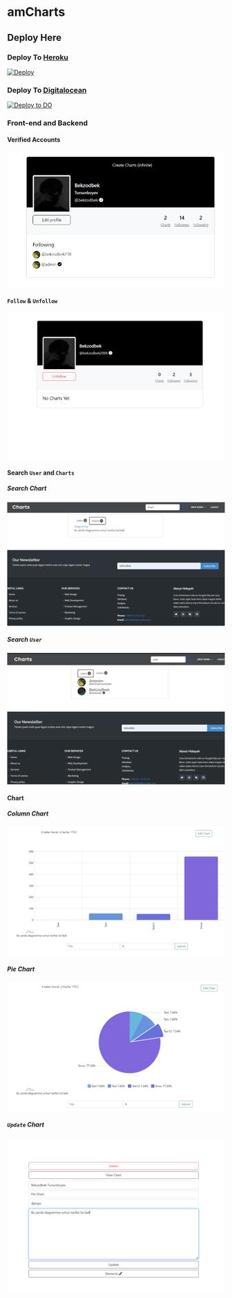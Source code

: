 # **amCharts**

## Deploy Here
### Deploy To [Heroku](https://heroku.com)
[![Deploy](https://www.herokucdn.com/deploy/button.svg)](https://heroku.com/deploy)

### Deploy To [Digitalocean](https://digitalocean.com)
[![Deploy to DO](https://www.deploytodo.com/do-btn-blue.svg)](https://cloud.digitalocean.com/apps/new?repo=https://github.com/Bekzodbek2006/amCharts/tree/main)

### **Front-end and Backend**

#### Verified Accounts
![verified accounts](static/images/verified_accounts.png)

#### `Follow` & `Unfollow`

![follow&unfollow](static/images/follow.png)

#### Search `User` and `Charts`
##### Search Chart
![search charts](static/images/search_chart.png)
##### Search `User`
![search user](static/images/search.png)

#### Chart
##### Column Chart
![chart column](static/images/chart_column.png)
##### Pie Chart
![charts](static/images/charts.png)
##### `Update` Chart
![update chart](static/images/update_charts.png)